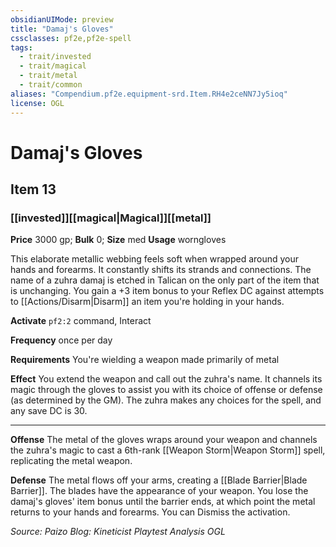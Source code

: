 ```yaml
---
obsidianUIMode: preview
title: "Damaj's Gloves"
cssclasses: pf2e,pf2e-spell
tags:
  - trait/invested
  - trait/magical
  - trait/metal
  - trait/common
aliases: "Compendium.pf2e.equipment-srd.Item.RH4e2ceNN7Jy5ioq"
license: OGL
---
```

# Damaj's Gloves
## Item 13
### [[invested]][[magical|Magical]][[metal]]


**Price** 3000 gp; 
**Bulk** 0; **Size** med
**Usage** worngloves

This elaborate metallic webbing feels soft when wrapped around your hands and forearms. It constantly shifts its strands and connections. The name of a zuhra damaj is etched in Talican on the only part of the item that is unchanging. You gain a +3 item bonus to your Reflex DC against attempts to [[Actions/Disarm|Disarm]] an item you're holding in your hands.

**Activate** `pf2:2` command, Interact

**Frequency** once per day

**Requirements** You're wielding a weapon made primarily of metal

**Effect** You extend the weapon and call out the zuhra's name. It channels its magic through the gloves to assist you with its choice of offense or defense (as determined by the GM). The zuhra makes any choices for the spell, and any save DC is 30.

* * *

**Offense** The metal of the gloves wraps around your weapon and channels the zuhra's magic to cast a 6th-rank [[Weapon Storm|Weapon Storm]] spell, replicating the metal weapon.

**Defense** The metal flows off your arms, creating a [[Blade Barrier|Blade Barrier]]. The blades have the appearance of your weapon. You lose the damaj's gloves' item bonus until the barrier ends, at which point the metal returns to your hands and forearms. You can Dismiss the activation.

*Source: Paizo Blog: Kineticist Playtest Analysis*
*OGL*